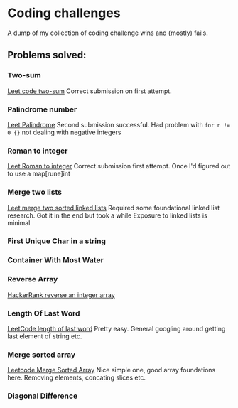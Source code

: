 # Coding challenges
A dump of my collection of coding challenge wins and (mostly) fails.

## Problems solved:

### Two-sum
[Leet code two-sum](https://leetcode.com/problems/two-sum/)
Correct submission on first attempt.

### Palindrome number
[Leet Palindrome](https://leetcode.com/problems/palindrome-number/)
Second submission successful.
Had problem with `for n != 0 {}` not dealing with negative integers

### Roman to integer
[Leet Roman to integer](https://leetcode.com/problems/roman-to-integer/)
Correct submission first attempt. Once I'd figured out to use a map[rune]int

### Merge two lists 
[Leet merge two sorted linked lists](https://leetcode.com/problems/merge-two-sorted-lists/)
Required some foundational linked list research. Got it in the end but took a while
Exposure to linked lists is minimal

### First Unique Char in a string

### Container With Most Water

### Reverse Array
[HackerRank reverse an integer array](https://www.hackerrank.com/challenges/arrays-ds/problem)

### Length Of Last Word
[LeetCode length of last word](https://leetcode.com/problems/length-of-last-word/description/)
Pretty easy. General googling around getting last element of string etc.

### Merge sorted array
[Leetcode Merge Sorted Array](https://leetcode.com/problems/merge-sorted-array/description/)
Nice simple one, good array foundations here. Removing elements, concating slices etc.


### Diagonal Difference



